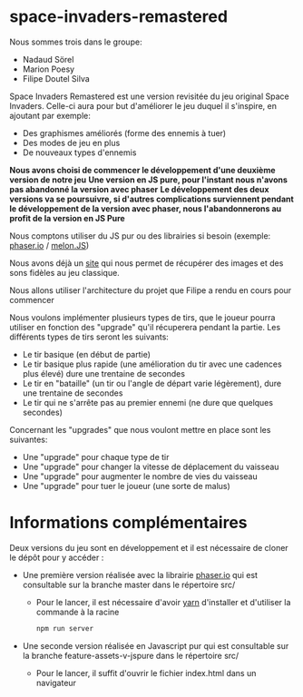 # space-invaders-remastered

Nous sommes trois dans le groupe:

- Nadaud Sörel
- Marion Poesy
- Filipe Doutel Silva

Space Invaders Remastered est une version revisitée du jeu original Space Invaders.
Celle-ci aura pour but d'améliorer le jeu duquel il s'inspire, en ajoutant par exemple:

- Des graphismes améliorés (forme des ennemis à tuer)
- Des modes de jeu en plus
- De nouveaux types d'ennemis

**Nous avons choisi de commencer le développement d'une deuxième version de notre jeu**
**Une version en JS pure, pour l'instant nous n'avons pas abandonné la version avec phaser**
**Le développement des deux versions va se poursuivre, si d'autres complications surviennent pendant le développement de la version avec phaser, nous l'abandonnerons au profit de la version en JS Pure**

Nous comptons utiliser du JS pur ou des librairies si besoin (exemple: [phaser.io](http://phaser.io/) / [melon.JS](http://melonjs.org/))

Nous avons déjà un [site](http://www.classicgaming.cc/classics/space-invaders/sounds) qui nous permet de récupérer des images et des sons fidèles au jeu classique.



Nous allons utiliser l'architecture du projet que Filipe a rendu en cours pour commencer

Nous voulons implémenter plusieurs types de tirs, que le joueur pourra utiliser en fonction des "upgrade" qu'il récuperera
pendant la partie. Les différents types de tirs seront les suivants:

- Le tir basique (en début de partie)
- Le tir basique plus rapide (une amélioration du tir avec une cadences plus élevé) dure une trentaine de secondes
- Le tir en "bataille" (un tir ou l'angle de départ varie légèrement), dure une trentaine de secondes
- Le tir qui ne s'arrête pas au premier ennemi (ne dure que quelques secondes)

Concernant les "upgrades" que nous voulont mettre en place sont les suivantes:

- Une "upgrade" pour chaque type de tir
- Une "upgrade" pour changer la vitesse de déplacement du vaisseau
- Une "upgrade" pour augmenter le nombre de vies du vaisseau
- Une "upgrade" pour tuer le joueur (une sorte de malus)



# Informations complémentaires

Deux versions du jeu sont en développement et il est nécessaire de cloner le dépôt pour y accéder :

- Une première version réalisée avec la librairie [phaser.io](http://phaser.io/) qui est consultable sur la branche master dans le répertoire src/

  - Pour le lancer, il est nécessaire d'avoir [yarn](https://yarnpkg.com/lang/fr/) d'installer et d'utiliser la commande à la racine

    ```javascript
    npm run server
    ```

- Une seconde version réalisée en Javascript pur qui est consultable sur la branche feature-assets-v-jspure dans le répertoire src/

  - Pour le lancer, il suffit d'ouvrir le fichier index.html dans un navigateur

